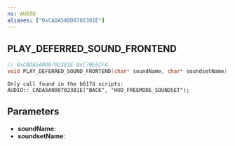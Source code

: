 ```yaml
---
ns: AUDIO
aliases: ["0xCADA5A0D0702381E"]
---
```

## PLAY_DEFERRED_SOUND_FRONTEND

```c
// 0xCADA5A0D0702381E 0xC70E6CFA
void PLAY_DEFERRED_SOUND_FRONTEND(char* soundName, char* soundsetName);
```

```
Only call found in the b617d scripts:  
AUDIO::_CADA5A0D0702381E("BACK", "HUD_FREEMODE_SOUNDSET");  
```

## Parameters
* **soundName**:
* **soundsetName**:

